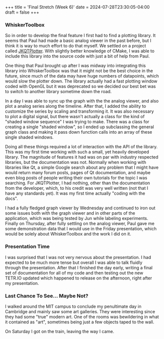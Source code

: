 +++
title = 'Final Stretch (Week 6)'
date = 2024-07-28T23:30:05-04:00
draft = false 
+++

### WhiskerToolbox
So in order to develop the final feature I first had to find a plotting library. It seems that Paul had made a basic analog viewer in the past before, but I think it is way to much effort to do that myself. We settled on a project called [JKQTPlotter](https://github.com/jkriege2/JKQtPlotter). With slightly better knowledge of CMake, I was able to include this library into the source code with just a bit of help from Paul. 

One thing that Paul brought up after I was midway into integrating this library into WhiskerToolbox was that it might not be the best choice in the future, since much of the data may have huge numbers of datapoints, which would slow the plotter down. The library actually had a fast plotting window coded with OpenGL but it was deprecated so we decided our best bet was to switch to another library sometime down the road.

In a day I was able to sync up the graph with the the analog viewer, and also plot a analog series along the timeline. After that, I added the ability to customize the series by scaling and transforming it. It was also necessary to plot a digital signal, but there wasn't actually a class for the kind of "shaded window sequence" I was trying to make. There was a class for creating a single "shaded window", so I ended up subclassing the general graph class and making it pass down function calls into an array of these single shaded windows. 

Doing all these things required a lot of interaction with the API of the library. This was my first time working with such a small, yet heavily developed library. The magnitude of features it had was on par with industry respected libraries, but the documentation was not. Normally when working with libraries like Qt, a simple Google search about any problem that I might have would return many forum posts, pages of Qt documentation, and maybe even blog posts of people writing their own tutorials for the topic I was searching. For JKQTPlotter, I had nothing, other than the documentation from the developer, which, to his credit was very well written (not that I have any standards yet). It was my first time actually "coding with the docs".

I had a fully fledged graph viewer by Wednesday and continued to iron out some issues both with the graph viewer and in other parts of the application, which was being tested by Jun while labeling experiments. Finally on Thursday, after fully settling on the analog viewer, Paul gave me some demonstration data that I would use in the Friday presentation, which would be solely about WhiskerToolbox and the work I did on it. 

### Presentation Time
I was surprised that I was not very nervous about the presentation. I had expected to be much more tense but overall I was able to talk fluidly through the presentation. After that I finished the day early, writing a final set of documentation for all of my code and then testing out the new TETR.IO updated which happened to release on the afternoon, right after my presentation.

### Last Chance To See... Maybe Not?
I walked around the MIT campus to conclude my penultimate day in Cambridge and mainly saw some art galleries. They were interesting since they had some "true" modern art. One of the rooms was bewildering in what it contained as "art", sometimes being just a few objects taped to the wall.

On Saturday I got on the train, leaving the way I came.

